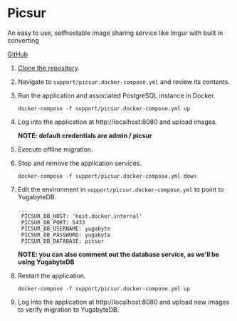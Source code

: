 # Picsur

An easy to use, selfhostable image sharing service like Imgur with built in converting

[GitHub](https://github.com/CaramelFur/Picsur)

1. [Clone the repository](https://github.com/CaramelFur/Picsur).
2. Navigate to `support/picsur.docker-compose.yml` and review its contents.
3. Run the application and associated PostgreSQL instance in Docker.
   ```
   docker-compose -f support/picsur.docker-compose.yml up
   ```
4. Log into the application at http://localhost:8080 and upload images.

   **NOTE: default credentials are admin / picsur**

5. Execute offline migration.
6. Stop and remove the application services.

   ```
   docker-compose -f support/picsur.docker-compose.yml down
   ```

7. Edit the environment in `support/picsur.docker-compose.yml` to point to YugabyteDB.

   ```
   ...
    PICSUR_DB_HOST: 'host.docker.internal'
    PICSUR_DB_PORT: 5433
    PICSUR_DB_USERNAME: yugabyte
    PICSUR_DB_PASSWORD: yugabyte
    PICSUR_DB_DATABASE: picsur
   ```

   **NOTE: you can also comment out the database service, as we'll be using YugabyteDB**

8. Restart the application.
   ```
   docker-compose -f support/picsur.docker-compose.yml up
   ```
9. Log into the application at http://localhost:8080 and upload new images to verify migration to YugabyteDB.
